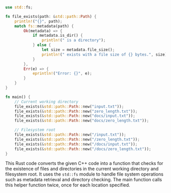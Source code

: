 ```rust
use std::fs;

fn file_exists(path: &std::path::Path) {
    println!("{}", path);
    match fs::metadata(path) {
        Ok(metadata) => {
            if metadata.is_dir() {
                println!(" is a directory");
            } else {
                let size = metadata.file_size();
                println!(" exists with a file size of {} bytes.", size);
            }
        },
        Err(e) => {
            eprintln!("Error: {}", e);
        }
    }
}

fn main() {
    // Current working directory
    file_exists(&std::path::Path::new("input.txt"));
    file_exists(&std::path::Path::new("zero_length.txt"));
    file_exists(&std::path::Path::new("docs/input.txt"));
    file_exists(&std::path::Path::new("docs/zero_length.txt"));

    // Filesystem root
    file_exists(&std::path::Path::new("/input.txt"));
    file_exists(&std::path::Path::new("/zero_length.txt"));
    file_exists(&std::path::Path::new("/docs/input.txt"));
    file_exists(&std::path::Path::new("/docs/zero_length.txt"));
}
```
This Rust code converts the given C++ code into a function that checks for the existence of files and directories in the current working directory and filesystem root. It uses the `std::fs` module to handle file system operations such as metadata retrieval and directory checking. The main function calls this helper function twice, once for each location specified.
